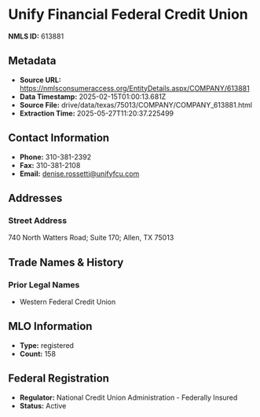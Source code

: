# Unify Financial Federal Credit Union

**NMLS ID:** 613881

## Metadata
- **Source URL:** https://nmlsconsumeraccess.org/EntityDetails.aspx/COMPANY/613881
- **Data Timestamp:** 2025-02-15T01:00:13.681Z
- **Source File:** drive/data/texas/75013/COMPANY/COMPANY_613881.html
- **Extraction Time:** 2025-05-27T11:20:37.225499

## Contact Information
- **Phone:** 310-381-2392
- **Fax:** 310-381-2108
- **Email:** denise.rossetti@unifyfcu.com

## Addresses
### Street Address
740 North Watters Road; Suite 170; Allen, TX 75013

## Trade Names & History
### Prior Legal Names
- Western Federal Credit Union

## MLO Information
- **Type:** registered
- **Count:** 158

## Federal Registration
- **Regulator:** National Credit Union Administration - Federally Insured
- **Status:** Active
